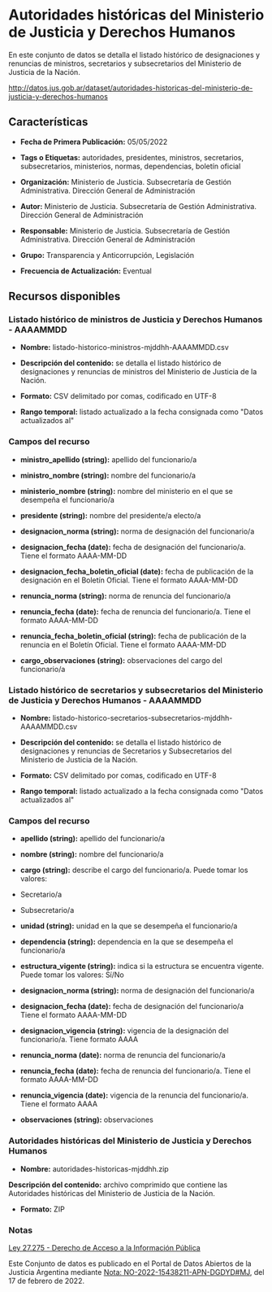 Autoridades históricas del Ministerio de Justicia y Derechos Humanos
====================================================================

En este conjunto de datos se detalla el listado histórico de designaciones y renuncias de ministros, secretarios y subsecretarios del Ministerio de Justicia de la Nación.

http://datos.jus.gob.ar/dataset/autoridades-historicas-del-ministerio-de-justicia-y-derechos-humanos

Características
---------------

-   **Fecha de Primera Publicación:** 05/05/2022

-   **Tags o Etiquetas:** autoridades, presidentes, ministros, secretarios, subsecretarios, ministerios, normas, dependencias, boletín oficial

-   **Organización:** Ministerio de Justicia. Subsecretaría de Gestión Administrativa. Dirección General de Administración
  
-   **Autor:** Ministerio de Justicia. Subsecretaría de Gestión Administrativa. Dirección General de Administración

-   **Responsable:** Ministerio de Justicia. Subsecretaría de Gestión Administrativa. Dirección General de Administración

-   **Grupo:** Transparencia y Anticorrupción, Legislación

-   **Frecuencia de Actualización:** Eventual

Recursos disponibles
--------------------

### Listado histórico de ministros de Justicia y Derechos Humanos - AAAAMMDD

-   **Nombre:** listado-historico-ministros-mjddhh-AAAAMMDD.csv

-   **Descripción del contenido:** se detalla el listado histórico de designaciones y renuncias de ministros del Ministerio de Justicia de la Nación.

-   **Formato:** CSV delimitado por comas, codificado en UTF-8

-   **Rango temporal:** listado actualizado a la fecha consignada como "Datos actualizados al"

### Campos del recurso

-   **ministro_apellido (string):** apellido del funcionario/a

-   **ministro_nombre (string):** nombre del funcionario/a

-   **ministerio_nombre (string):** nombre del ministerio en el que se desempeña el funcionario/a

-   **presidente (string):** nombre del presidente/a electo/a

-   **designacion_norma (string):** norma de designación del funcionario/a

-   **designacion_fecha (date):** fecha de designación del funcionario/a. Tiene el formato AAAA-MM-DD

-   **designacion_fecha_boletin_oficial (date):** fecha de publicación de la designación en el Boletín Oficial. Tiene el formato AAAA-MM-DD

-   **renuncia_norma (string):** norma de renuncia del funcionario/a

-   **renuncia_fecha (date):** fecha de renuncia del funcionario/a. Tiene el formato AAAA-MM-DD

-   **renuncia_fecha_boletin_oficial (string):** fecha de publicación de la renuncia en el Boletín Oficial. Tiene el formato AAAA-MM-DD

-   **cargo_observaciones (string):** observaciones del cargo del funcionario/a

### Listado histórico de secretarios y subsecretarios del Ministerio de Justicia y Derechos Humanos - AAAAMMDD

-   **Nombre:** listado-historico-secretarios-subsecretarios-mjddhh-AAAAMMDD.csv

-   **Descripción del contenido:** se detalla el listado histórico de designaciones y renuncias de Secretarios y Subsecretarios del Ministerio de Justicia de la Nación.

-   **Formato:** CSV delimitado por comas, codificado en UTF-8

-   **Rango temporal:** listado actualizado a la fecha consignada como "Datos actualizados al"

### Campos del recurso

-   **apellido (string):** apellido del funcionario/a

-   **nombre (string):** nombre del funcionario/a

-   **cargo (string):** describe el cargo del funcionario/a. Puede tomar los valores:

-   Secretario/a

-   Subsecretario/a

-   **unidad (string):** unidad en la que se desempeña el funcionario/a

-   **dependencia (string):** dependencia en la que se desempeña el funcionario/a

-   **estructura_vigente (string):** indica si la estructura se encuentra vigente. Puede tomar los valores: Sí/No

-   **designacion_norma (string):** norma de designación del funcionario/a

-   **designacion_fecha (date):** fecha de designación del funcionario/a Tiene el formato AAAA-MM-DD

-   **designacion_vigencia (string):** vigencia de la designación del funcionario/a. Tiene formato AAAA

-   **renuncia_norma (date):** norma de renuncia del funcionario/a

-   **renuncia_fecha (date):** fecha de renuncia del funcionario/a. Tiene el formato AAAA-MM-DD

-   **renuncia_vigencia (date):** vigencia de la renuncia del funcionario/a. Tiene el formato AAAA

-   **observaciones (string):** observaciones

### Autoridades históricas del Ministerio de Justicia y Derechos Humanos

-   **Nombre:** autoridades-historicas-mjddhh.zip

**Descripción del contenido:** archivo comprimido que contiene las Autoridades históricas del Ministerio de Justicia de la Nación.

-   **Formato:** ZIP

### Notas

[Ley 27.275 - Derecho de Acceso a la Información Pública]( http://servicios.infoleg.gob.ar/infolegInternet/anexos/265000-269999/265949/norma.htm)

Este Conjunto de datos es publicado en el Portal de Datos Abiertos de la Justicia Argentina mediante [Nota: NO-2022-15438211-APN-DGDYD\#MJ](http://datos.jus.gob.ar/resoluciones/NO-2022-17530553-APN-DNPCMJYLP-MJ), del 17 de febrero de 2022.
